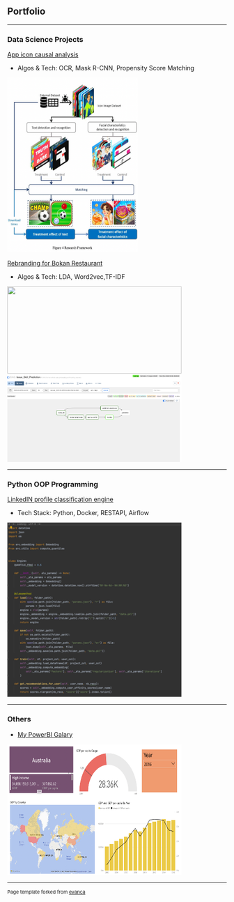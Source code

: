 ## Portfolio

-------
### Data Science Projects
[App icon causal analysis](https://dragonlee97.github.io/App-icon/)
- Algos & Tech: OCR, Mask R-CNN, Propensity Score Matching
<img src="images/roadmap.png?raw=true" width="300" height="400">

[Rebranding for Bokan Restaurant](https://github.com/dragonlee97/Capgemini_DataCamp2020_Group3)
- Algos & Tech: LDA, Word2vec,TF-IDF
<img src="images/wordcloud.png" width="400" height="200">
<img src="images/airflow.png" width="400" height="200">

-------
### Python OOP Programming
[LinkedIN profile classification engine](/pdf/linkedin_project.pdf)
- Tech Stack: Python, Docker, RESTAPI, Airflow
<img src="images/OOP.png?raw=true" width="400" height="400">

-------
### Others
- [My PowerBI Galary](https://app.powerbi.com/view?r=eyJrIjoiZjhhNmUwYjctZGFlMi00ZGM4LWFlODItNzhhNDBiYTdlYmM1IiwidCI6ImViNWZjMGY0LTIxNjEtNDBkOC04NDkyLTUxNTk0MjQ0OTc5MyIsImMiOjEwfQ%3D%3D)
<img src="images/powerbi.png?raw=true" width="400" height="300">





---
<p style="font-size:11px">Page template forked from <a href="https://github.com/evanca/quick-portfolio">evanca</a></p>
<!-- Remove above link if you don't want to attibute -->
